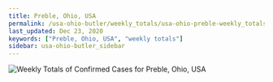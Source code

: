 ```yaml
---
title: Preble, Ohio, USA
permalink: /usa-ohio-butler/weekly_totals/usa-ohio-preble-weekly_totals.html
last_updated: Dec 23, 2020
keywords: ["Preble, Ohio, USA", "weekly totals"]
sidebar: usa-ohio-butler_sidebar
---
```


![Weekly Totals of Confirmed Cases for Preble, Ohio, USA](/covid_tracker/images/graphs/usa-ohio-preble-weekly_totals_graph.png)
